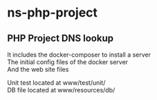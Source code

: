 # ns-php-project
<h2>PHP Project DNS lookup</h2>

<p>
It includes the docker-composer to install a server <br/>
The initial config files of the docker server<br/>
And the web site files<br/>
</p>

<p>
Unit test located at www/test/unit/<br/>
DB file located at www/resources/db/<br/>
</p>